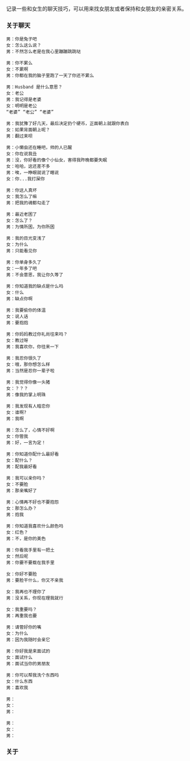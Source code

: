 记录一些和女生的聊天技巧，可以用来找女朋友或者保持和女朋友的亲密关系。

### 关于聊天

```
男：你是兔子吧
女：怎么这么说？
男：不然怎么老是在我心里蹦蹦跳跳哒
```

```
男：你不累么
女：不累啊
男：你都在我的脑子里跑了一天了你还不累么
```

```
男：Husband 是什么意思？
女：老公
男：我记得是老婆
女：明明是老公
“老婆” “老公” “老婆”
```

```
男：我犹豫了好几天，最后决定扔个硬币，正面朝上就跟你表白
女：如果背面朝上呢？
男：翻过来呗
```

```
男：小懒虫还在睡吧，帅的人已醒
女：你在说我丑
男：没，你好看的像个小仙女，害得我昨晚都要失眠
女：哈哈，这还差不多
男：唉，一睁眼就说了瞎说
女：你...我打屎你
```

```
男：你这人真坏
女：我怎么了嘛
男：把我的魂都勾走了
```

```
男：最近老困了
女：怎么了？
男：为情所困，为你所困
```

```
男：我的目光变浅了
女：为什么
男：只能看见你
```

```
男：你单身多久了
女：一年多了吧
男：不会意思，我让你久等了
```

```
男：你知道我的缺点是什么吗
女：什么
男：缺点你啊
```

```
男：我要偷你的体温
女：说人话
男：要抱抱
```

```
男：你妈妈教过你礼尚往来吗？
女：教过呀
男：我喜欢你，你往来一下
```

```
男：我忍你很久了
女：哦，那你想怎么样
男：当然是忍你一辈子啦
```

```
男：我觉得你像一头猪
女：？？？
男：像我的掌上明珠
```

```
男：我发现有人暗恋你
女：谁啊?
男：我啊
```

```
男：怎么了，心情不好啊
女：你管我
男：好，一言为定！
```

```
男：你知道你配什么最好看
女：配什么？
男：配我最好看
```

```
男：我可以亲你吗？
女：不要脸
男：那亲嘴好了
```

```
男：心情再不好也不要抱怨
女：那怎么办？
男：抱我
```

```
男：你知道我喜欢什么颜色吗
女：红色？
男：不，是你的美色
```

```
男：你看我手里有一把土
女：然后呢
男：你要不要载在我手里
```

```
女：你好不要脸
男：要脸干什么，你又不亲我
```

```
女：我再也不理你了
男：没关系，你现在理我就行
```

```
女：我重要吗？
男：再重我也要
```

```
男：请管好你的嘴
女：为什么
男：因为我随时会亲它
```

```
男：你好我是来面试的
女：面试什么
男：面试当你的男朋友
```

```
男：你可以帮我洗个东西吗
女：什么东西
男：喜欢我
```

```
男：
女：
男：
```

```
男：
女：
男：
```



### 关于

